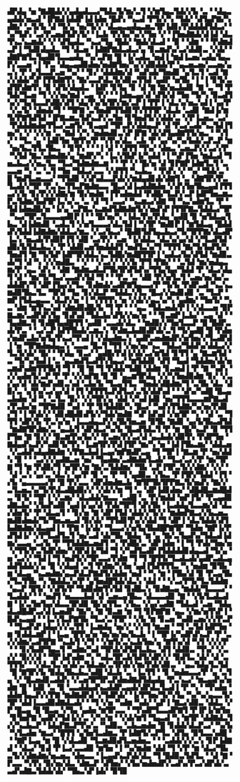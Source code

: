 ▟▛▟▄▝▅▝▇▟█▟▞▞▄▟▄▟▃▃▞▜▟▃▜▞▆▞▃▜▝▞▆▜▄▃▜▟▞▞▙▝▃▝▝▟▄▃▄▟▟▞▅▃▟▝▐▛▇▟▐▟▟▛▐▟▐▟▅▝█▟▚▝▚▃▟▝▛▜▞▞▚▝▜▟▞▝▟▜▄▛▇▞▚▟▇▞▝▃▜▞▙▝▟▝▜▞▄▝▅▞▜▞▞▝▟▃▄▃▄▟▄▃▆▃▜▛▐▟▊▞▛▟▟▟▟▜▟▃▞▝▚▞▜▟▚▝▃▞▛▃▅▟▜▟▚▜▞▝▐▃▙▝▛▞▙▞▚▞▞▜▅▝▞▝▐▜▅▟▇▟▞▟▐▟▝▟▃▜▚▃▚▃▆▟▞▝▞▝▟▜▄▟▃▝▚▃▞▜▄▝█▟▞▝▇▟▞▟▃▟▝▝▉▝▝▟▆▝▝▝▛▟▆▟▃▛▐▝▜▟▊▟▄▟▃▝▜▝▟▃▅▝▐▟▇▛▇▟▃▟▃▞▄▝▊▃▆▟▚▞▃▞▟▟▊▃▝▞▟▞▝▟▇▛▇▜▃▜▄▟▉▜▃▃▄▟▄▝▚▞▃▛▇▝█▝▐▞▃▟▃▝▅▟▐▝▆▟▐▃▅▞▃▟▄▜▄▃▛▞▃▃▅▝▐▝▛▃▝▟▄▃▄▟▉▟▅▞▅▟▇▜▅▞▚▞▞▟▉▟▟▞▛▝▄▃▅▃▅▞▃▃▅▞▄▃▚▝▛▝▄▜▃▃▛▃▅▝▚▞▝▝▊▞▝▟▟▟▆▞▟▝▚▟▚▟▞▜▅▟▊▝▄▜▃▜▝▃▟▝▇▞▞▟▟▞▚▛▐▜▜▟▇▜▚▝▇▞▃▃▛▟▃▜▞▟▊▃▜▜▟▝▄▟▛▝▅▜▙▝▐▝▐▝▊▜▞▃▟▜▛▟▆▜▚▝▉▝▟▜▞▟▄▟▃▝▐▟▛▝▊▜▄▝▊▝▟▝▇▝▇▞▅▃▙▟▊▝▇▝▃▝▜▝▛▜▟▞▜▃▅▝▜▝▞▞▅▞▆▟▝▃▄▝▛▞▝▝▐▟▅▃▄▞▟▝▟▜▞▟▝▜▅▝▜▞▚▝▉▃▟▜▚▞▞▜▄▜▃▃▛▟█▞▟▜▝▟▄▜▚▞▙▜▛▞▆▞▃▛▐▝▛▛▐▝▟▃▚▞▅▃▚▟▐▝▄▞▛▝▞▃▜▞▝▟▅▟▞▜▝▝▜▛▇▝▃▜▅▟▛▜▜▟▊▜▚▜▜▜▛▝▟▃▙▝▃▟▊▝▇▟▐▞▆▜▞▛▇▜▟▜▟▝▐▛▇▃▆▃▜▟▚▃▛▞▃▜▅▝▊▜▅▟▜▞▞▟▟▞▃▝▞▛▐▃▅▃▝▃▞▝▛▟▟▟▆▟▅▜▜▃▞▃▆▜▞▝▊▃▄▟▝▜▛▃▛▞▟▟▄▃▛▝▟▝▛▃▞▃▟▞▚▃▜▟▐▜▅▞▚▝▞▝▞▞▆▝▃▝▇▟▝▞▚▝▅▟▅▟▊▃▚▛▐▛▇▝▟▞▟▜▄▟▇▜▜▞▅▃▝▝▚▜▞▝▝▜▃▝▄▝▐▟▊▜▅▝▇▜▚▞▛▝▚▜▚▞▟▃▝▃▙▝▛▝▄▞▚▞▚▞▙▟▞▃▛▃▛▝▆▝▅▞▙▃▜▜▃▜▙▃▝▝▊▜▚▝▝▝▐▝▟▝▝▟▜▜▝▜▚▞▝▟▅▃▝▃▅▃▛▞▞▃▞▞▛▝▚▜▟▝▇▃▚▟▅▟▇▞▄▝▆▟▛▞▚▝▐▃▚▜▙▛▐▞▚▟▟▝▐▝▚▛▐▜▅▝▆▟▃▟▝▜▅▃▙▃▞▞▅▃▜▃▝▜▃▞▜▟▆▟▆▃▆▝▝▝▛▝▞▝█▞▅▝▟▝▊▛▇▛▐▟▆▜▃▜▝▃▃▃▅▝▚▝▃▝▃▜▝▜▅▝▜▟▃▞▃▃▝▞▟▜▜▝▚▃▙▃▝▝▛▟▚▝▞▝▚▞▝▜▟▞▃▝█▝▆▟▜▃▅▃▃▞▝▜▜▟▉▝▞▟▚▟▃▃▛▟▞▞▆▟▄▟▊▟▞▟▇▜▝▃▝▟▇▜▛▞▛▃▜▃▟▞▞▜▛▝▛▃▚▃▜▜▃▛▇▟▆▃▃▝█▃▞▟▐▃▟▟▇▟▅▝▞▟▚▜▅▜▙▃▄▟▐▜▜▃▞▞▙▝▊▞▛▞▞▟▇▞▆▝▉▞▅▟▆▝▐▜▚▟▅▟▟▝▛▟█▞▜▃▛▞▃▛▐▟▛▜▅▃▆▃▛▃▜▟▆▞▙▟▜▛▐▃▚▞▃▝▃▝▟▝▜▝▃▃▞▝▚▃▆▃▞▟▇▝▜▝▚▃▚▟▆▜▃▝▛▝▜▟▐▟▅▟█▞▅▝▐▞▄▝▃▛▇▃▚▃▆▟▜▟▇▟▆▜▞▞▅▟▚▛▐▜▜▛▇▃▜▟▟▃▞▜▛▝▚▃▞▜▛▃▜▃▃▃▄▟▊▛▐▝▝▝█▞▅▞▚▝▐▟▃▜▚▞▛▟▄▝▄▟█▝▉▝▅▜▟▃▄▜▙▃▝▟▐▟▆▟▊▝▃▟▃▜▝▞▅▜▃▃▃▞▟▃▜▟▐▝▚▜▛▝▆▟▊▛▐▝▆▜▟▃▄▝█▟▟▟▚▜▟▟▐▟▇▟▆▞▟▟▃▞▆▃▝▞▃▞▙▃▞▝█▟▉▜▟▜▄▃▙▃▞▜▞▜▛▛▇▞▟▃▟▛▐▃▚▝▅▃▟▞▛▟▉▛▐▜▝▟█▝▃▞▛▞▝▃▅▝▐▞▟▟▃▝▟▃▚▞▄▞▟▝▞▜▃▟▜▟▝▟▉▞▙▜▟▃▙▃▚▝▛▝▟▟▊▃▅▜▅▟▟▟▜▝▅▟▜▃▚▞▜▝▜▜▜▝▇▞▜▞▙▟▜▞▚▜▅▟▜▝▇▝▜▞▙▛▐▟▛▜▛▟▟▃▚▃▜▟█▞▆▟█▜▜▛▐▝▄▟▃▞▙▞▟▜▟▝▆▟▉▃▟▞▜▝▟▝▚▝▞▞▅▟█▃▝▝▞▝▝▞▃▞▞▝▞▞▙▝▛▜▝▛▇▞▝▝▃▜▟▝▆▞▅▟▄▃▆▞▛▝▄▃▝▟▚▝▝▟▇▝▇▟▆▃▟▃▛▜▙▜▛▟▜▟▚▞▜▜▄▜▄▞▜▟▟▝▛▝▟▃▞▟▄▜▝▟▝▝▆▞▜▞▜▃▞▃▃▟▚▜▟▝▜▝▝▝▛▃▝▃▝▟▉▝▛▞▅▜▃▜▝▃▅▞▅▞▙▞▃▟▟▟▛▞▜▝▟▛▐▜▄▞▞▜▃▝▊▟▆▟▞▃▟▛▇▜▄▃▃▞▛▝▜▞▙▝▛▟▛▃▟▝▚▃▚▃▆▟▉▜▙▃▜▃▝▜▛▟▝▜▄▝▊▞▟▃▛▝▜▟▟▃▚▜▃▝█▃▞▞▅▟▊▟▊▝▃▝▜▃▛▝▆▛▐▜▟▃▄▃▃▝▟▃▛▞▅▝▐▝▚▜▜▜▚▝▅▝▞▟▞▞▄▃▚▞▚▝▄▟▆▞▝▜▅▜▞▝▚▃▝▟▆▝▆▜▚▃▚▟▝▟▆▟▉▟█▞▙▝▜▝▛▝▝▝▄▃▝▜▟▃▅▟▞▛▐▝▞▟▃▃▅▝▉▛▇▃▆▞▃▟▛▟▚▜▄▝▊▟▚▟▝▜▟▃▙▞▟▜▞▞▅▞▅▝▝▝▊▃▆▛▐▃▙▞▝▃▄▝▟▝▝▜▄▟▇▃▜▝▊▟█▜▄▟█▜▜▝▄▟▉▝▃▃▟▞▟▃▝▝▆▟▉▞▞▜▅▜▃▃▛▝█▝█▟▛▃▟▞▛▃▝▝▃▞▃▛▐▟▜▜▙▟▞▃▆▃▚▝▛▟▆▃▙▟▉▟▛▟▞▃▜▝▜▞▄▟█▝█▝▛▟▅▞▅▟▛▃▙▞▅▜▄▜▚▃▞▜▚▟▐▝▞▟▄▟▆▃▚▝▄▟▛▃▅▟▆▟▛▞▅▜▅▞▞▜▃▟▛▟▐▝▅▝▜▛▇▟▅▟▄▃▚▝▃▃▄▝█▃▜▝▜▜▝▞▅▞▅▞▚▃▝▜▟▃▞▜▟▟▚▞▟▟▃▞▞▜▃▜▞▟▞▝█▞▝▝▛▟▄▝▊▃▞▝▄▟█▞▛▟▐▞▟▞▃▞▆▜▟▝▊▜▜▝▄▝▇▃▆▜▟▝▃▝▜▞▚▞▙▟▐▝▃▝▄▃▆▟▜▃▟▜▚▜▄▃▞▝▆▜▟▟▊▝▟▜▝▜▄▟▝▜▟▟▅▞▟▞▅▃▆▟▚▟▆▜▜▜▙▜▝▜▝▝█▝▇▝▜▝▛▟▟▞▜▟█▝▟▟▆▝▊▃▅▟▐▝▛▝▇▝▚▟▚▝▞▞▄▟▅▜▞▃▛▝▛▝▛▝▞▞▅▛▇▝▉▝▉▝▄▃▆▜▛▟▄▝▞▞▚▜▅▟▉▟▆▝▊▞▝▞▃▞▄▞▟▝▟▞▆▟▚▟▊▃▚▟▝▃▙▞▙▝▜▃▄▜▜▃▝▜▅▟▞▟█▟▆▞▜▝▃▜▙▝▟▃▝▟▉▞▃▝▄▜▚▞▃▞▄▞▟▝▐▜▝▟▜▜▜▃▛▟▜▃▞▃▜▞▟▟▚▟▝▝▝▟▚▞▚▟█▝█▃▄▃▙▟▅▝▟▝▚▝▃▜▃▝▉▞▝▞▞▜▛▞▄▝▟▟▝▞▚▟▐▟▊▝▅▞▜▜▜▃▃▃▆▛▇▃▟▞▛▃▙▞▅▝▜▛▇▟▉▝▚▟▝▝▛▝▊▜▟▟█▞▚▝█▃▞▝▚▟▚▜▜▟▇▞▚▞▅▞▛▟▊▞▜▝▐▝▛▟▞▞▝▟▊▟█▟▊▟▜▞▞▜▟▞▅▟▇▝▚▛▐▟▚▟▝▞▅▜▛▝▚▝▝▟▝▃▝▜▜▜▝▟▛▞▙▝▛▃▚▞▅▝▐▃▃▟▄▃▛▞▄▜▙▜▅▃▅▝▉▜▙▝▇▟▊▝▄▞▙▜▙▃▟▜▟▝▆▟▇▜▛▟▆▞▃▝▄▃▙▜▝▟▛▟▃▞▚▞▙▝█▃▟▜▟▃▜▝▛▝▆▝█▞▚▃▛▝▉▝▜▜▛▜▅▝▇▝▊▞▞▝▉▃▆▜▚▞▙▞▞▝▛▃▅▞▛▞▃▞▟▝▄▃▙▟▞▟▉▜▚▝▛▟▛▜▅▝▇▟▄▟▚▃▛▞▚▟▊▜▞▜▚▝▐▃▆▜▛▞▛▟▐▜▛▝▆▞▚▝▅▝▐▟▐▜▙▃▆▞▝▟▟▃▅▝▞▃▟▟▚▟▄▟▇▟▆▝▞▛▇▃▙▟▐▃▄▞▆▛▇▟▛▃▄▝▜▝▜▛▐▝▇▃▆▝▛▝▅▞▟▟▚▝▉▝▝▝▃▞▞▞▄▟▇▃▅▝▅▞▝▜▄▟▅▞▃▟▇▟▅▜▃▟▞▝▜▃▞▃▞▞▛▝▆▞▜▛▇▝▜▝▆▝▛▟▉▞▜▝▅▜▛▞▆▝▇▞▃▜▟▟▆▞▝▜▙▝▃▛▐▜▛▃▜▞▞▟▇▞▝▞▞▝▝▟▝▃▚▝▄▞▃▝▟▃▚▝▄▞▛▝▉▝▃▝▛▝▜▝▄▟▉▃▝▞▙▃▝▛▐▜▛▞▜▟▟▝▐▜▝▞▙▝▄▃▃▃▃▞▛▝█▝▛▞▃▃▝▟▛▟▅▟▆▃▙▝▇▜▛▜▙▜▛▛▇▃▜▞▅▟▚▝▇▞▞▃▜▃▅▃▚▞▜▞▛▟▃▟█▟▉▞▞▝▞▟▞▞▆▝▜▝▃▝▟▛▐▟▊▟▅▞▝▟█▟█▃▆▟█▟▃▝▊▜▞▝▜▛▐▝▞▃▆▞▝▟▃▟▟▞▆▃▃▝▃▟█▝▃▝▛▞▆▟▟▝▅▛▐▜▞▝▛▃▄▟▉▟▇▃▙▞▝▞▙▟▚▟▉▝▄▟▐▞▄▞▟▝▛▟▞▜▛▜▝▟▚▜▙▝▐▃▟▟▄▜▃▃▆▞▟▝▟▃▞▟▅▜▞▝▛▝▟▃▄▜▝▝▊▞▅▝▇▝▟▛▐▜▟▝▟▟▞▞▜▞▞▝▆▟▅▛▇▃▞▞▙▃▅▃▆▟▉▟▅▟▞▜▞▜▅▃▅▃▟▝▉▞▟▞▝▜▜▟▊▜▚▞▞▟▟▝▜▝▟▛▐▝▟▃▜▟▟▞▟▜▙▟▇▟▆▞▟▃▄▟▐▝▝▛▇▝▐▞▟▞▝▜▃▃▞▞▅▜▄▜▙▟█▛▇▜▛▝▜▟▅▝▇▛▐▞▛▟▜▟▐▞▝▞▛▜▃▟▜▃▜▝▅▞▃▟▝▟▞▜▙▝█▟▄▝▆▝▄▝▇▞▃▜▄▟▚▞▜▟▃▟▐▟▆▞▃▃▄▝▃▞▙▝▛▝▜▜▟▟▆▃▅▟▜▝▚▝▛▟█▞▃▝▟▛▐▟▅▝▐▝▜▝▛▟▞▜▅▞▅▝▞▜▜▞▛▃▜▟▛▟▅▞▚▜▛▟▐▞▜▟▝▜▝▞▚▟▜▃▟▛▐▜▟▟▟▟▊▟▄▃▟▝▜▞▄▝▅▝▃▞▞▝▜▟▐▝▜▝▅▟▜▞▞▜▛▃▃▞▛▟▆▝▜▝▜▝█▜▜▞▜▃▟▃▟▞▄▟▛▃▟▃▄▟▟▜▟▟▞▞▄▝█▝▞▟▄▟▝▃▜▝▛▟▆▞▚▜▅▝▄▟▐▜▟▜▜▜▃▝▚▝▅▟▆▝▉▜▙▝▆▝▟▃▄▝▚▃▅▟▆▞▄▃▛▟▃▛▇▟▜▞▟▟▅▝▅▟▝▝▚▝▆▝▐▜▙▞▟▝▉▝▛▃▄▜▙▞▜▃▜▜▙▝▚▝▇▟▟▃▚▞▛▝▄▜▅▟█▜▟▞▟▃▚▝▟▟▝▝▝▞▃▞▛▜▞▜▃▜▟▟▆▝▄▃▛▝█▜▞▝▞▟▜▞▛▝▜▟▉▟▆▜▚▜▟▝▊▟█▃▚▝▉▟▇▃▄▝▆▟▟▞▜▃▃▃▞▝▜▃▟▟▞▝▝▝▅▟▜▝▅▃▃▃▙▟▝▟▝▃▅▃▄▜▙▃▝▟▃▃▃▟▊▝▇▝▝▞▙▜▃▟▃▟▇▝▐▞▃▜▅▜▄▞▟▃▃▜▛▟▉▝█▞▄▜▜▃▝▞▙▃▝▞▄▞▃▟▇▝▜▟▃▟▝▃▅▝▜▟▄▟▃▟█▟▛▃▞▟▐▃▅▟▛▝▇▞▚▝▇▝▉▃▆▝▆▝▜▝▊▛▇▛▇▝▄▃▝▞▆▞▅▜▚▛▐▝█▟▚▃▄▟▝▝▐▃▚▜▃▛▇▜▙▝▜▃▞▃▜▜▛▝▝▞▙▝▆▝▊▃▅▝▚▟▊▃▅▞▞▞▛▃▛▝▝▜▃▟▚▛▐▟▄▞▞▞▃▜▜▝▐▃▆▟▄▝▅▞▞▝▞▞▜▝▆▃▆▝▝▜▝▃▜▟▐▟▛▜▅▝▆▝▊▟▟▃▆▛▐▝▐▃▄▝█▜▚▞▅▝▆▞▅▞▅▞▙▃▙▝▐▝▜▛▐▞▚▟▛▟▚▃▛▝▛▝▃▞▞▟▆▞▃▟▜▛▇▝▚▃▙▜▝▞▜▝▝▞▆▜▞▃▚▃▙▜▅▞▄▝▇▜▚▞▟▝▚▜▝▞▞▞▛▝▝▝▊▞▙▟▛▜▄▃▜▝▚▟▆▞▚▟▝▜▛▟▞▟▜▟▜▃▙▃▝▟▜▝▟▟▉▃▝▜▚▞▝▞▃▞▞▝▉▞▞▟▝▝▜▛▐▟▚▟▆▝▚▝▚▟▃▜▛▃▙▜▟▜▞▟▛▞▞▝▉▟▜▃▝▟▞▝▟▝▃▜▜▜▞▝▝▞▟▃▜▃▚▞▟▞▃▜▟▃▆▞▃▜▛▟▞▞▆▞▛▟▞▟▊▃▝▝▄▃▜▟▄▜▃▜▟▝█▝▇▜▛▞▙▝▉▟▄▜▙▃▙▃▚▟█▝▟▃▙▝▃▝▐▃▜▜▝▝▊▝▅▟▅▃▃▞▛▝▄▝▃▜▄▝▞▝█▃▅▟▊▃▟▟▚▝▞▃▅▜▛▜▛▃▛▟▅▟▇▟▜▟▄▟▄▝▛▃▚▃▞▝▆▃▄▟▚▞▅▟▆▝█▝▐▟▊▝▃▝▉▝▃▃▟▟▄▟▚▃▟▟▛▃▄▟▞▟▛▟▃▜▃▟▐▝▛▝▚▝▝▜▚▟▅▝▟▟▅▜▄▃▛▞▞▛▇▝▆▟▇▟▛▟▝▞▜▟▛▟▞▝▐▞▛▜▅▞▜▞▚▜▄▝▚▞▚▞▄▃▃▜▞▜▛▝▟▟▐▃▃▟▉▟▇▟▃▟▞▝▝▜▝▞▅▝▚▟▆▝▚▟▞▝▄▛▐▝▇▃▞▟▉▃▝▟▟▃▝▞▛▝█▃▄▝█▝█▃▄▝▞▜▄▝▄▟▅▝▆▜▛▃▃▝▝▜▚▟▛▜▃▃▟▛▇▜▝▛▐▛▐▞▆▜▅▝▊▜▅▛▇▝▄▟▛▞▜▟▐▞▞▃▝▞▚▞▆▝▝▞▟▞▆▜▝▜▄▃▟▝▚▝▆▜▛▝▟▟▇▟▃▜▞▞▚▃▙▃▛▝▐▟▄▛▇▃▛▜▚▞▃▝▚▟▉▃▝▃▙▃▅▟▅▝█▝▊▟▟▞▟▃▛▃▞▝▚▞▙▝▚▜▃▟▅▝▆▃▞▝█▜▜▝▄▜▅▜▃▟▆▃▝▛▐▟▇▜▞▃▛▜▃▝▟▜▄▝▉▜▃▃▚▟█▝▝▝▇▛▐▃▄▝▆▝█▝▞▟▃▟▊▝▜▃▆▟▉▟▜▃▅▟▅▃▝▝▝▃▟▟▞▞▞▃▚▝▊▛▐▟▇▟▝▝▟▃▞▝▊▟▝▛▐▃▞▃▃▟▉▝▆▜▅▝▐▝▚▞▆▟▆▝▟▟▝▜▝▞▛▝▆▝▟▃▞▜▙▃▜▞▞▟▆▟▆▞▅▃▅▃▝▟▅▃▃▝▐▃▄▟▚▃▛▟▞▟▃▝▜▝█▟▉▃▜▟▜▃▝▝▟▝▇▝▛▃▃▝▚▜▚▝▉▞▅▞▟▃▝▟▆▃▛▝▟▜▅▞▝▞▙▞▅▟▅▟▛▞▃▟▚▞▛▃▞▟▛▟▞▃▃▟▚▟▇▃▜▟▟▞▟▞▝▜▙▃▚▛▐▟▞▝▉▜▉
